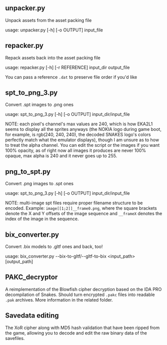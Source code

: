 ## unpacker.py

Unpack assets from the asset packing file   

usage: unpacker.py [-h] [-o OUTPUT] input_file   

## repacker.py

Repack assets back into the asset packing file

usage: repacker.py [-h] [-r REFERENCE] input_dir output_file

You can pass a reference ```.dat``` to preserve file order if you'd like

## spt_to_png_3.py

Convert .spt images to .png ones   

usage: spt_to_png_3.py [-h] [-o OUTPUT] input_dir/input_file

NOTE: each pixel's channel's max values are 240, which is how EKA2L1 seems to display all the sprites anyways (the NOKIA logo during game boot, for example, is rgb(240, 240, 240), the decoded SNAKES logo's colors perfectly match what the emulator displays), though I am unsure as to how to treat the alpha channel. You can edit the script or the images if you want 100% opacity, as of right now all images it produces are never 100% opaque, max alpha is 240 and it never goes up to 255.

## png_to_spt.py

Convert .png images to .spt ones

usage: spt_to_png_3.py [-h] [-o OUTPUT] input_dir/input_file

NOTE: multi-image spt files require proper filename structure to be encoded. Example: ```image[[1;2]]__frame0.png```, where the square brackets denote the X and Y offsets of the image sequence and ```__frameX``` denotes the index of the image in the sequence.

## bix_converter.py

Convert .bix models to .gltf ones and back, too!

usage: bix_converter.py --bix-to-gltf/--gltf-to-bix <input_path> [output_path]

## PAKC_decryptor

A reimplementation of the Blowfish cipher decryption based on the IDA PRO decompilation of Snakes. Should turn encrypted ```.pakc``` files into readable ```.pak``` archives. More information in the related folder.

## Savedata editing

The XoR cipher along with MD5 hash validation that have been ripped from the game, allowing you to decode and edit the raw binary data of the savefiles.

